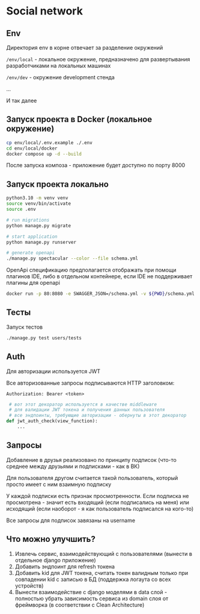 # Social network

## Env

Директория env в корне отвечает за разделение окружений

`/env/local` - локальное окружение, предназначено для развертывания разработчиками на локальных машинах

`/env/dev` - окружение development стенда

...

И так далее

## Запуск проекта в Docker (локальное окружение)

```bash
cp env/local/.env.example ./.env
cd env/local/docker
docker compose up -d --build
```

После запуска композа - приложение будет доступно по порту 8000

## Запуск проекта локально

```bash
python3.10 -m venv venv
source venv/bin/activate
source .env

# run migrations
python manage.py migrate

# start application
python manage.py runserver

# generate openapi
./manage.py spectacular --color --file schema.yml
```

OpenApi спецификацию предполагается отображать при помощи плагинов IDE, либо в отдельном контейнере, если IDE не поддерживает плагины для openapi

```bash
docker run -p 80:8080 -e SWAGGER_JSON=/schema.yml -v ${PWD}/schema.yml:/schema.yml swaggerapi/swagger-ui
```

## Тесты

Запуск тестов

```bash
./manage.py test users/tests
```

## Auth

Для авторизации используется JWT

Все авторизованные запросы подписываются HTTP заголовком:

```HTTP
Authorization: Bearer <token>
```

```python
 # вот этот декоратор используется в качестве middleware 
 # для валидации JWT токена и получения данных пользователя
 # все эндпоинты, требующие авторизации - обернуты в этот декоратор
def jwt_auth_check(view_function):
    ...
```

## Запросы

Добавление в друзья реализовано по принципу подписок (что-то среднее между друзьями и подписками - как в ВК)

Для пользователя другом считается такой пользователь, который просто имеет с ним взаимную подписку

У каждой подписки есть признак просмотренности. Если подписка не просмотрена - значит есть входящий (если подписались на меня) или исходящий (если наоборот - я как пользователь подписался на кого-то)

Все запросы для подписок завязаны на username

## Что можно улучшить?

1. Извлечь сервис, взаимодействующий с пользователями (вынести в отдельное django приложение)
2. Добавить эндпоинт для refresh токена
3. Добавить kid для JWT токена, считать токен валидным только при совпадении kid с записью в БД (поддержка логаута со всех устройств)
4. Вынести взаимодействие с django моделями в data слой - полностью убрать зависимость сервиса из domain слоя от фреймворка (в соответствии с Clean Architecture)
